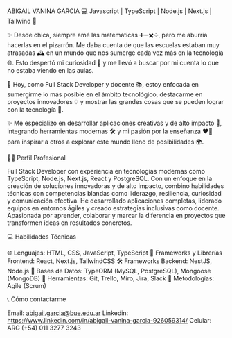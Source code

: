 ABIGAIL VANINA GARCIA
💻 Javascript | TypeScript | Node.js | Next.js | Tailwind 🎨

✨ Desde chica, siempre amé las matemáticas ➕➖✖️➗, pero me aburría hacerlas en el pizarrón. Me daba cuenta de que las escuelas estaban muy atrasadas 🕰️ en un mundo que nos sumerge cada vez más en la tecnología 🌐. Esto despertó mi curiosidad 🧐 y me llevó a buscar por mi cuenta lo que no estaba viendo en las aulas.

🚀 Hoy, como Full Stack Developer y docente 📚, estoy enfocada en sumergirme lo más posible en el ámbito tecnológico, destacarme en proyectos innovadores 💡 y mostrar las grandes cosas que se pueden lograr con la tecnología 🤖.

✨ Me especializo en desarrollar aplicaciones creativas y de alto impacto 🌟, integrando herramientas modernas 🛠️ y mi pasión por la enseñanza ❤️‍🔥 para inspirar a otros a explorar este mundo lleno de posibilidades 🌍.

👩‍💻 Perfil Profesional

Full Stack Developer con experiencia en tecnologías modernas como TypeScript, Node.js, Next.js, React y PostgreSQL. Con un enfoque en la creación de soluciones innovadoras y de alto impacto, combino habilidades técnicas con competencias blandas como liderazgo, resiliencia, curiosidad y comunicación efectiva. He desarrollado aplicaciones completas, liderado equipos en entornos ágiles y creado estrategias inclusivas como docente. Apasionada por aprender, colaborar y marcar la diferencia en proyectos que transformen ideas en resultados concretos.


💻 Habilidades Técnicas

🌐 Lenguajes: HTML, CSS, JavaScript, TypeScript
🎨 Frameworks y Librerías Frontend: React, Next.js, TailwindCSS
🛠️ Frameworks Backend: NestJS, Node.js
📂 Bases de Datos: TypeORM (MySQL, PostgreSQL), Mongoose (MongoDB)
🔧 Herramientas: Git, Trello, Miro, Jira, Slack
🚀 Metodologías: Agile (Scrum)

 📞 Cómo contactarme

Email: abigail.garcia@bue.edu.ar
Linkedin: https://www.linkedin.com/in/abigail-vanina-garcia-926059314/
Celular: ARG (+54) 011 3277 3243
